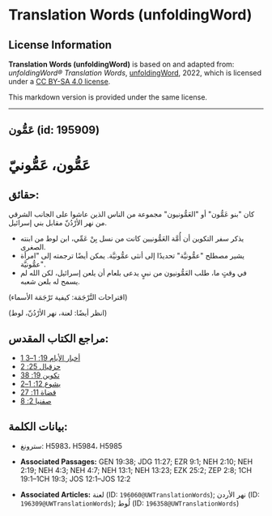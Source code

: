 # Translation Words (unfoldingWord)

## License Information

**Translation Words (unfoldingWord)** is based on and adapted from: _unfoldingWord® Translation Words_, [unfoldingWord](https://unfoldingword.org/utw), 2022, which is licensed under a [CC BY-SA 4.0 license](https://creativecommons.org/licenses/by-sa/4.0/legalcode.en).

This markdown version is provided under the same license.



--------------------------------

## عَمُّون (id: 195909)

عَمُّون، عَمُّونيّ
==================

حقائق:
------

كان "بنو عَمُّون" أو "العَمُّونيون" مجموعة من الناس الذين عاشوا على الجانب الشرقي من نهر الأرْدُنّ مقابل بني إسرائيل.

* يذكر سفر التكوين أن أُمَّة العَمُّونيين كانت من نسل بِنْ عَمِّي، ابن لوط من ابنته الصغرى.
* يشير مصطلح "عمُّونيَّة" تحديدًا إلى أنثى عمُّونيَّة. يمكن أيضًا ترجمته إلى "امرأة عمُّونيَّة".
* في وقتٍ ما، طلب العَمُّونيون من نبيٍ يدعى بلعام أن يلعن إسرائيل، لكن الله لم يسمح له بلعن شعبه.

(اقتراحات التَّرْجَمَة: كيفية تَرْجَمَة الأسماء)

(انظر أيضًا: لعنة، نهر الأرْدُنّ، لوط)

مراجع الكتاب المقدس:
--------------------

* [1 أخبار الأيام 19: 1–3](https://ref.ly/1Chr19:1-1Chr19:3)
* [حزقيال 25: 2](https://ref.ly/Ezek25:2)
* [تكوين 19: 38](https://ref.ly/Gen19:38)
* [يشوع 12: 1–2](https://ref.ly/Josh12:1-Josh12:2)
* [قضاة 11: 27](https://ref.ly/Judg11:27)
* [صفنيا 2: 8](https://ref.ly/Zeph2:8)

بيانات الكلمة:
--------------

* سترونغ: H5983، H5984، H5985

* **Associated Passages:** GEN 19:38; JDG 11:27; EZR 9:1; NEH 2:10; NEH 2:19; NEH 4:3; NEH 4:7; NEH 13:1; NEH 13:23; EZK 25:2; ZEP 2:8; 1CH 19:1–1CH 19:3; JOS 12:1–JOS 12:2
* **Associated Articles:** لعنة (ID: `196060@UWTranslationWords`); نهر الأردن (ID: `196309@UWTranslationWords`); لُوط (ID: `196358@UWTranslationWords`)

